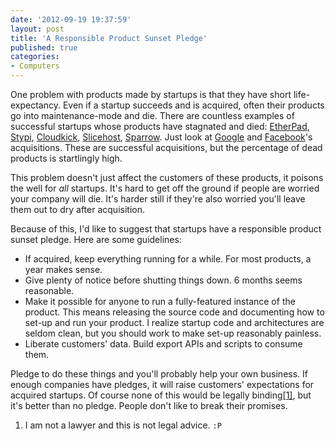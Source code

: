 ```yaml
---
date: '2012-09-19 19:37:59'
layout: post
title: 'A Responsible Product Sunset Pledge'
published: true
categories:
- Computers
---
```


One problem with products made by startups is that they have short life-expectancy. Even if a startup succeeds and is acquired, often their products go into maintenance-mode and die. There are countless examples of successful startups whose products have stagnated and died: [EtherPad](http://etherpad.com/), [Stypi](https://www.stypi.com/), [Cloudkick](https://www.cloudkick.com/), [Slicehost](http://www.slicehost.com/), [Sparrow](https://en.wikipedia.org/wiki/Sparrow_%28email_client%29). Just look at [Google](https://en.wikipedia.org/wiki/List_of_mergers_and_acquisitions_by_Google) and [Facebook](https://en.wikipedia.org/wiki/List_of_mergers_and_acquisitions_by_Facebook)'s acquisitions. These are successful acquisitions, but the percentage of dead products is startlingly high.

This problem doesn't just affect the customers of these products, it poisons the well for *all* startups. It's hard to get off the ground if people are worried your company will die. It's harder still if they're also worried you'll leave them out to dry after acquisition.

Because of this, I'd like to suggest that startups have a responsible product sunset pledge. Here are some guidelines:

* If acquired, keep everything running for a while. For most products, a year makes sense.
* Give plenty of notice before shutting things down. 6 months seems reasonable.
* Make it possible for anyone to run a fully-featured instance of the product. This means releasing the source code and documenting how to set-up and run your product. I realize startup code and architectures are seldom clean, but you should work to make set-up reasonably painless.
* Liberate customers' data. Build export APIs and scripts to consume them.

Pledge to do these things and you'll probably help your own business. If enough companies have pledges, it will raise customers' expectations for acquired startups. Of course none of this would be legally binding[\[1\]](#ref_1), but it's better than no pledge. People don't like to break their promises.

<a name="ref_1"> </a>
1. I am not a lawyer and this is not legal advice. `:P`
